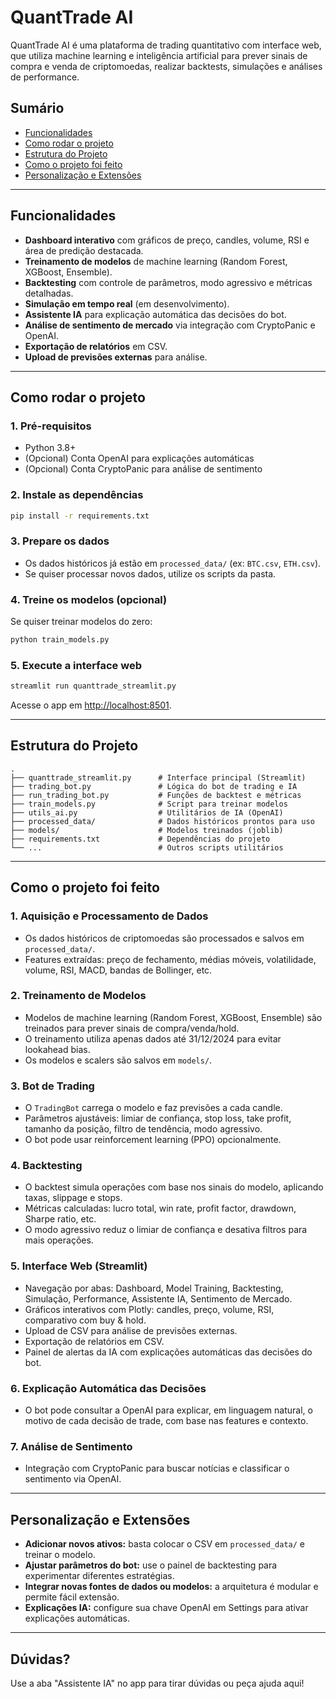 # QuantTrade AI

QuantTrade AI é uma plataforma de trading quantitativo com interface web, que utiliza machine learning e inteligência artificial para prever sinais de compra e venda de criptomoedas, realizar backtests, simulações e análises de performance.

## Sumário
- [Funcionalidades](#funcionalidades)
- [Como rodar o projeto](#como-rodar-o-projeto)
- [Estrutura do Projeto](#estrutura-do-projeto)
- [Como o projeto foi feito](#como-o-projeto-foi-feito)
- [Personalização e Extensões](#personalização-e-extensões)

---

## Funcionalidades

- **Dashboard interativo** com gráficos de preço, candles, volume, RSI e área de predição destacada.
- **Treinamento de modelos** de machine learning (Random Forest, XGBoost, Ensemble).
- **Backtesting** com controle de parâmetros, modo agressivo e métricas detalhadas.
- **Simulação em tempo real** (em desenvolvimento).
- **Assistente IA** para explicação automática das decisões do bot.
- **Análise de sentimento de mercado** via integração com CryptoPanic e OpenAI.
- **Exportação de relatórios** em CSV.
- **Upload de previsões externas** para análise.

---

## Como rodar o projeto

### 1. Pré-requisitos

- Python 3.8+
- (Opcional) Conta OpenAI para explicações automáticas
- (Opcional) Conta CryptoPanic para análise de sentimento

### 2. Instale as dependências

```bash
pip install -r requirements.txt
```

### 3. Prepare os dados

- Os dados históricos já estão em `processed_data/` (ex: `BTC.csv`, `ETH.csv`).
- Se quiser processar novos dados, utilize os scripts da pasta.

### 4. Treine os modelos (opcional)

Se quiser treinar modelos do zero:

```bash
python train_models.py
```

### 5. Execute a interface web

```bash
streamlit run quanttrade_streamlit.py
```

Acesse o app em [http://localhost:8501](http://localhost:8501).

---

## Estrutura do Projeto

```
.
├── quanttrade_streamlit.py      # Interface principal (Streamlit)
├── trading_bot.py               # Lógica do bot de trading e IA
├── run_trading_bot.py           # Funções de backtest e métricas
├── train_models.py              # Script para treinar modelos
├── utils_ai.py                  # Utilitários de IA (OpenAI)
├── processed_data/              # Dados históricos prontos para uso
├── models/                      # Modelos treinados (joblib)
├── requirements.txt             # Dependências do projeto
└── ...                          # Outros scripts utilitários
```

---

## Como o projeto foi feito

### 1. **Aquisição e Processamento de Dados**
- Os dados históricos de criptomoedas são processados e salvos em `processed_data/`.
- Features extraídas: preço de fechamento, médias móveis, volatilidade, volume, RSI, MACD, bandas de Bollinger, etc.

### 2. **Treinamento de Modelos**
- Modelos de machine learning (Random Forest, XGBoost, Ensemble) são treinados para prever sinais de compra/venda/hold.
- O treinamento utiliza apenas dados até 31/12/2024 para evitar lookahead bias.
- Os modelos e scalers são salvos em `models/`.

### 3. **Bot de Trading**
- O `TradingBot` carrega o modelo e faz previsões a cada candle.
- Parâmetros ajustáveis: limiar de confiança, stop loss, take profit, tamanho da posição, filtro de tendência, modo agressivo.
- O bot pode usar reinforcement learning (PPO) opcionalmente.

### 4. **Backtesting**
- O backtest simula operações com base nos sinais do modelo, aplicando taxas, slippage e stops.
- Métricas calculadas: lucro total, win rate, profit factor, drawdown, Sharpe ratio, etc.
- O modo agressivo reduz o limiar de confiança e desativa filtros para mais operações.

### 5. **Interface Web (Streamlit)**
- Navegação por abas: Dashboard, Model Training, Backtesting, Simulação, Performance, Assistente IA, Sentimento de Mercado.
- Gráficos interativos com Plotly: candles, preço, volume, RSI, comparativo com buy & hold.
- Upload de CSV para análise de previsões externas.
- Exportação de relatórios em CSV.
- Painel de alertas da IA com explicações automáticas das decisões do bot.

### 6. **Explicação Automática das Decisões**
- O bot pode consultar a OpenAI para explicar, em linguagem natural, o motivo de cada decisão de trade, com base nas features e contexto.

### 7. **Análise de Sentimento**
- Integração com CryptoPanic para buscar notícias e classificar o sentimento via OpenAI.

---

## Personalização e Extensões

- **Adicionar novos ativos:** basta colocar o CSV em `processed_data/` e treinar o modelo.
- **Ajustar parâmetros do bot:** use o painel de backtesting para experimentar diferentes estratégias.
- **Integrar novas fontes de dados ou modelos:** a arquitetura é modular e permite fácil extensão.
- **Explicações IA:** configure sua chave OpenAI em Settings para ativar explicações automáticas.

---

## Dúvidas?

Use a aba "Assistente IA" no app para tirar dúvidas ou peça ajuda aqui! 